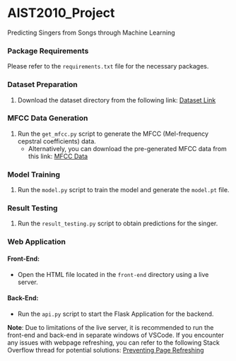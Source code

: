 # AIST2010_Project
Predicting Singers from Songs through Machine Learning

### Package Requirements
Please refer to the `requirements.txt` file for the necessary packages.

### Dataset Preparation
1. Download the dataset directory from the following link: [Dataset Link](https://mycuhk-my.sharepoint.com/:f:/g/personal/1155158772_link_cuhk_edu_hk/Egbl1_rh3NtGlnzfTuX5f2kBDVBFU-3HVHaV5hnBEZnyQw?e=u7x6Tl)

### MFCC Data Generation
1. Run the `get_mfcc.py` script to generate the MFCC (Mel-frequency cepstral coefficients) data.
   - Alternatively, you can download the pre-generated MFCC data from this link: [MFCC Data](https://mycuhk-my.sharepoint.com/:x:/g/personal/1155158772_link_cuhk_edu_hk/EXTtCtUrgFFPqLltYS3saE8BBROPPZyGFp-NRz1ZWuRBSQ?e=FYoahq)

### Model Training
1. Run the `model.py` script to train the model and generate the `model.pt` file.

### Result Testing
1. Run the `result_testing.py` script to obtain predictions for the singer.

### Web Application
#### Front-End:
- Open the HTML file located in the `front-end` directory using a live server.

#### Back-End:
- Run the `api.py` script to start the Flask Application for the backend.

**Note**: Due to limitations of the live server, it is recommended to run the front-end and back-end in separate windows of VSCode. If you encounter any issues with webpage refreshing, you can refer to the following Stack Overflow thread for potential solutions: [Preventing Page Refreshing](https://stackoverflow.com/questions/70435252/how-to-prevent-page-from-refreshing-after-javascript-fetch-post-request)
